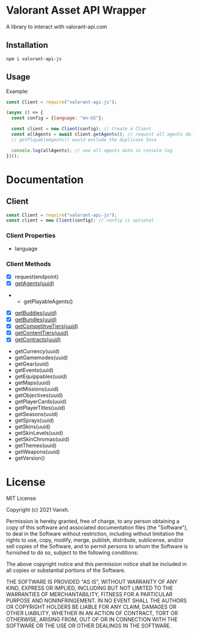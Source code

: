 # Valorant Asset API Wrapper

A library to interact with valorant-api.com

## Installation

```
npm i valorant-api-js
```

## Usage

Example:

```javascript
const Client = require("valorant-api-js");

(async () => {
  const config = {language: "en-US"};

  const client = new Client(config); // Create a Client
  const allAgents = await client.getAgents(); // request all agents data
  // getPlayableAgents() would exclude the duplicate Sova

  console.log(allAgents); // see all agents data in console log
})();
```

# Documentation

## Client

```javascript
const Client = require("valorant-api-js");
const client = new Client(config); // config is optional
```

### Client Properties

- language

### Client Methods

- [x] request(endpoint)
- [x] [getAgents(uuid)](https://dash.valorant-api.com/endpoints/agents)
- - getPlayableAgents()
- [x] [getBuddies(uuid)]()
- [x] [getBundles(uuid)]()
- [x] [getCompetitiveTiers(uuid)]()
- [x] [getContentTiers(uuid)]()
- [x] [getContracts(uuid)]()
- getCurrency(uuid)
- getGamemodes(uuid)
- getGear(uuid)
- getEvents(uuid)
- getEquippables(uuid)
- getMaps(uuid)
- getMissions(uuid)
- getObjectives(uuid)
- getPlayerCards(uuid)
- getPlayerTitles(uuid)
- getSeasons(uuid)
- getSprays(uuid)
- getSkins(uuid)
- getSkinLevels(uuid)
- getSkinChromas(uuid)
- getThemes(uuid)
- getWeapons(uuid)
- getVersion()

# License

MIT License

Copyright (c) 2021 Vanxh.

Permission is hereby granted, free of charge, to any person obtaining a copy
of this software and associated documentation files (the "Software"), to deal
in the Software without restriction, including without limitation the rights
to use, copy, modify, merge, publish, distribute, sublicense, and/or sell
copies of the Software, and to permit persons to whom the Software is
furnished to do so, subject to the following conditions:

The above copyright notice and this permission notice shall be included in all
copies or substantial portions of the Software.

THE SOFTWARE IS PROVIDED "AS IS", WITHOUT WARRANTY OF ANY KIND, EXPRESS OR
IMPLIED, INCLUDING BUT NOT LIMITED TO THE WARRANTIES OF MERCHANTABILITY,
FITNESS FOR A PARTICULAR PURPOSE AND NONINFRINGEMENT. IN NO EVENT SHALL THE
AUTHORS OR COPYRIGHT HOLDERS BE LIABLE FOR ANY CLAIM, DAMAGES OR OTHER
LIABILITY, WHETHER IN AN ACTION OF CONTRACT, TORT OR OTHERWISE, ARISING FROM,
OUT OF OR IN CONNECTION WITH THE SOFTWARE OR THE USE OR OTHER DEALINGS IN THE
SOFTWARE.
